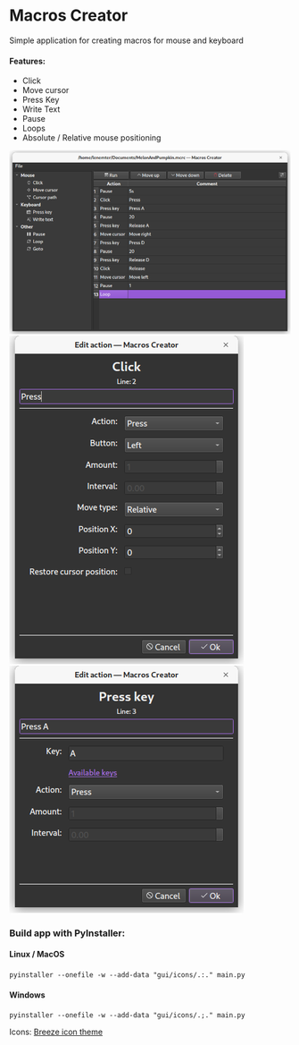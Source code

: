 # Macros Creator

Simple application for creating macros for mouse and keyboard

#### Features:

* Click
* Move cursor
* Press Key
* Write Text
* Pause
* Loops
* Absolute / Relative mouse positioning

![img.png](img.png)  
![img_1.png](img_1.png)
![img_2.png](img_2.png)

### Build app with PyInstaller:

#### Linux / MacOS

`pyinstaller --onefile -w --add-data "gui/icons/.:." main.py`

#### Windows

`pyinstaller --onefile -w --add-data "gui/icons/.;." main.py`

Icons: [Breeze icon theme](https://github.com/KDE/breeze-icons)